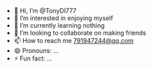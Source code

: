 - 👋 Hi, I’m @TonyDI777
- 👀 I’m interested in enjoying myself
- 🌱 I’m currently learning nothing
- 💞️ I’m looking to collaborate on making friends
- 📫 How to reach me 791947244@qq.com
- 😄 Pronouns: ...
- ⚡ Fun fact: ...

<!---
TonyDI777/TonyDI777 is a ✨ special ✨ repository because its `README.md` (this file) appears on your GitHub profile.
You can click the Preview link to take a look at your changes.
--->
